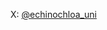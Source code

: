 <p>X: <a href="https://twitter.com/intent/follow?screen_name=echinochloa_uni">@echinochloa_uni</a></p>
